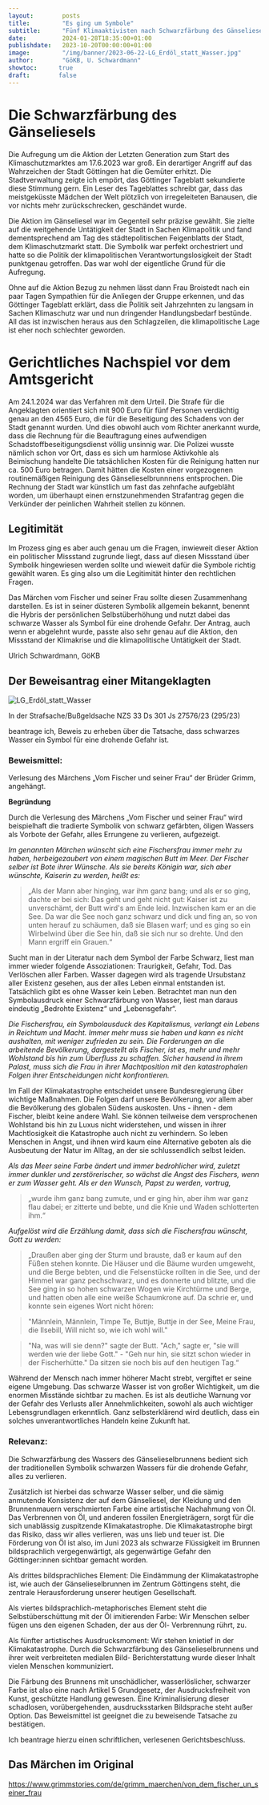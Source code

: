 ```yaml
---
layout:        posts
title:         "Es ging um Symbole"
subtitle:      "Fünf Klimaaktivisten nach Schwarzfärbung des Gänseliesels zu Geldstrafen verurteilt"
date:          2024-01-28T18:35:00+01:00
publishdate:   2023-10-20T00:00:00+01:00
image:         "/img/banner/2023-06-22-LG_Erdöl_statt_Wasser.jpg"
author:        "GöKB, U. Schwardmann"
showtoc:      true
draft:        false
---
```


# Die Schwarzfärbung des Gänseliesels

Die Aufregung um die Aktion der Letzten Generation zum Start des
Klimaschutzmarktes am 17.6.2023 war groß. Ein derartiger Angriff auf das 
Wahrzeichen der Stadt Göttingen hat die Gemüter erhitzt.
Die Stadtverwaltung zeigte ich empört, das Göttinger Tageblatt sekundierte
diese Stimmung gern. Ein Leser des Tageblattes schreibt gar, dass 
das meistgeküsste Mädchen der Welt plötzlich von irregeleiteten Banausen,
die vor nichts mehr zurückschrecken, geschändet wurde.

Die Aktion im Gänseliesel war im Gegenteil sehr präzise gewählt. Sie zielte
auf die weitgehende Untätigkeit der Stadt in Sachen Klimapolitik und fand
dementsprechend am Tag des städtepolitischen Feigenblatts der Stadt, dem
Klimaschutzmarkt statt. Die Symbolik war perfekt orchestriert und hatte so die
Politik der klimapolitischen Verantwortungslosigkeit der Stadt punktgenau
getroffen. Das war wohl der eigentliche Grund für die Aufregung.

Ohne auf die Aktion Bezug zu nehmen lässt dann Frau Broistedt nach ein paar
Tagen Sympathien für
die Anliegen der Gruppe erkennen, und das Göttinger Tageblatt erklärt, dass die
Politik seit Jahrzehnten zu langsam in Sachen Klimaschutz war und nun
dringender Handlungsbedarf bestünde. All das ist inzwischen heraus aus den
Schlagzeilen, die klimapolitische Lage ist eher noch schlechter geworden. 


# Gerichtliches Nachspiel vor dem Amtsgericht
Am 24.1.2024 war das Verfahren mit dem Urteil. 
Die Strafe für die Angeklagten orientiert sich mit 900 Euro für fünf Personen
verdächtig genau an den 4565 Euro, die für die Beseitigung des Schadens von der
Stadt genannt wurden. Und dies obwohl auch vom Richter anerkannt wurde, dass
die Rechnung für die Beauftragung eines aufwendigen
Schadstoffbeseitigungsdienst völlig unsinnig war. Die Polizei wusste nämlich 
schon vor Ort, dass es sich um harmlose Aktivkohle als Beimischung handelte
Die tatsächlichen Kosten für die Reinigung hatten nur ca. 500 Euro betragen.
Damit hätten die Kosten einer vorgezogenen routinemäßigen Reinigung
des Gänselieselbrunnnens entsprochen. Die Rechnung der Stadt war künstlich um
fast das zehnfache aufgebläht worden, 
um überhaupt einen ernstzunehmenden
Strafantrag gegen die Verkünder der peinlichen Wahrheit stellen zu können.

## Legitimität
Im Prozess ging es aber auch genau um die Fragen, inwieweit dieser Aktion
ein politischer Missstand zugrunde liegt, dass auf diesen Missstand über
Symbolik hingewiesen werden sollte und wieweit dafür die Symbole richtig gewählt
waren. Es ging also um die Legitimität hinter den rechtlichen Fragen. 

Das Märchen vom Fischer und seiner Frau sollte diesen Zusammenhang
darstellen. Es ist in seiner düsteren Symbolik allgemein bekannt, benennt die
Hybris der persönlichen Selbstüberhöhung und nutzt dabei das schwarze Wasser
als Symbol für eine drohende Gefahr.
Der Antrag, auch wenn er abgelehnt wurde, passte also
sehr genau auf die Aktion, den Missstand der 
Klimakrise und die klimapolitische Untätigkeit der Stadt.

Ulrich Schwardmann, GöKB

## Der Beweisantrag einer Mitangeklagten

![LG_Erdöl_statt_Wasser](/img/pow/2023-06-22-LG_Erdöl_statt_Wasser.jpg)

In der Strafsache/Bußgeldsache NZS 33 Ds 301 Js 27576/23 (295/23)

beantrage ich, Beweis zu erheben über die Tatsache, dass
schwarzes Wasser ein Symbol für eine drohende Gefahr ist.

### Beweismittel:
Verlesung des Märchens „Vom Fischer und seiner Frau“ der Brüder Grimm, angehängt.

**Begründung**

Durch die Verlesung des Märchens „Vom Fischer und seiner Frau“ wird beispielhaft die tradierte
Symbolik von schwarz gefärbten, öligen Wassers als Vorbote der Gefahr, alles Errungene zu
verlieren, aufgezeigt.

*Im genannten Märchen wünscht sich eine Fischersfrau immer mehr zu haben, herbeigezaubert von
einem magischen Butt im Meer. Der Fischer selber ist Bote ihrer Wünsche. Als sie bereits Königin
war, sich aber wünschte, Kaiserin zu werden, heißt es:*

> „Als der Mann aber hinging, war ihm ganz bang; und als er so ging, dachte er bei sich: Das geht und geht nicht gut: Kaiser ist zu unverschämt, der Butt wird's am Ende leid. Inzwischen kam er an die See. Da war die See noch ganz schwarz und dick und fing an, so von unten herauf zu schäumen, daß sie Blasen warf; und es ging so ein Wirbelwind über die See hin, daß sie sich nur so drehte. Und den Mann ergriff ein Grauen.“

Sucht man in der Literatur nach dem Symbol der Farbe Schwarz, liest man immer wieder folgende
Assoziationen: Traurigkeit, Gefahr, Tod. Das Verlöschen aller Farben. Wasser dagegen wird als
tragende Ursubstanz aller Existenz gesehen, aus der alles Leben einmal entstanden ist. Tatsächlich
gibt es ohne Wasser kein Leben. Betrachtet man nun den Symbolausdruck einer Schwarzfärbung
von Wasser, liest man daraus eindeutig „Bedrohte Existenz“ und „Lebensgefahr“.

*Die Fischersfrau, ein Symbolausduck des Kapitalismus, verlangt ein Lebens in Reichtum und
Macht. Immer mehr muss sie haben und kann es nicht aushalten, mit weniger zufrieden zu sein.
Die Forderungen an die arbeitende Bevölkerung, dargestellt als Fischer, ist es, mehr und mehr
Wohlstand bis hin zum Überfluss zu schaffen.
Sicher hausend in ihrem Palast, muss sich die Frau in ihrer Machtposition mit den katastrophalen
Folgen ihrer Entscheidungen nicht konfrontieren.*

Im Fall der Klimakatastrophe entscheidet unsere
Bundesregierung über wichtige Maßnahmen. Die Folgen darf unsere Bevölkerung, vor allem aber
die Bevölkerung des globalen Südens auskosten.
Uns - ihnen - dem Fischer, bleibt keine andere Wahl. Sie können teilweise dem versprochenen
Wohlstand bis hin zu Luxus nicht widerstehen, und wissen in ihrer Machtlosigkeit die Katastrophe
auch nicht zu verhindern.
So leben Menschen in Angst, und ihnen wird kaum eine Alternative geboten als die Ausbeutung der
Natur im Alltag, an der sie schlussendlich selbst leiden.

*Als das Meer seine Farbe ändert und immer bedrohlicher wird, zuletzt immer dunkler und
zerstörerischer, so wächst die Angst des Fischers, wenn er zum Wasser geht. Als er den Wunsch,
Papst zu werden, vortrug,*

> „wurde ihm ganz bang zumute, und er ging hin, aber ihm war ganz flau dabei; er zitterte und bebte, und die Knie und Waden schlotterten ihm.“

*Aufgelöst wird die Erzählung damit, dass sich die Fischersfrau wünscht, Gott zu
werden:*
> „Draußen aber ging der Sturm und brauste, daß er kaum auf den Füßen stehen konnte. Die Häuser und die Bäume wurden umgeweht, und die Berge bebten, und die Felsenstücke rollten in die See, und der Himmel war ganz pechschwarz, und es donnerte und blitzte, und die See ging in so hohen schwarzen Wogen wie Kirchtürme und Berge, und hatten oben alle eine weiße Schaumkrone auf. Da schrie er, und konnte sein eigenes Wort nicht hören:

> "Männlein, Männlein, Timpe Te, Buttje, Buttje in der See, Meine Frau, die Ilsebill, Will nicht so, wie ich wohl will."

> "Na, was will sie denn?" sagte der Butt. "Ach," sagte er, "sie will werden wie der liebe Gott." - "Geh nur hin, sie sitzt schon wieder in der Fischerhütte." Da sitzen sie noch bis auf den heutigen Tag.“

Während der Mensch nach immer höherer Macht strebt, vergiftet er seine eigene Umgebung. Das
schwarze Wasser ist von großer Wichtigkeit, um die enormen Misstände sichtbar zu machen. Es ist
als deutliche Warnung vor der Gefahr des Verlusts aller Annehmlichkeiten, sowohl als auch
wichtiger Lebensgrundlagen erkenntlich.
Ganz selbsterklärend wird deutlich, dass ein solches unverantwortliches Handeln keine Zukunft hat.

### Relevanz:
Die Schwarzfärbung des Wassers des Gänselieselbrunnens bedient sich der traditionellen Symbolik
schwarzen Wassers für die drohende Gefahr, alles zu verlieren.

Zusätzlich ist hierbei das schwarze Wasser selber, und die sämig anmutende Konsistenz der auf dem
Gänseliesel, der Kleidung und den Brunnenmauern verschmierten Farbe eine artistische
Nachahmung von Öl.
Das Verbrennen von Öl, und anderen fossilen Energieträgern, sorgt für die
sich unablässig zuspitzende Klimakatastrophe. Die Klimakatastrophe birgt das Risiko, dass wir
alles verlieren, was uns lieb und teuer ist.
Die Förderung von Öl ist also, im Juni 2023 als schwarze
Flüssigkeit im Brunnen bildsprachlich vergegenwärtigt, als gegenwärtige Gefahr den Göttinger:innen sichtbar gemacht worden.

Als drittes bildsprachliches Element: Die Eindämmung der Klimakatastrophe ist, wie auch der
Gänselieselbrunnen im Zentrum Göttingens steht, die zentrale Herausforderung unserer heutigen
Gesellschaft.

Als viertes bildsprachlich-metaphorisches Element steht die Selbstüberschüttung mit der Öl
imitierenden Farbe: Wir Menschen selber fügen uns den eigenen Schaden, der aus der Öl-
Verbrennung rührt, zu.

Als fünfter artistisches Ausdrucksmoment: Wir stehen knietief in der Klimakatastrophe.
Durch die Schwarzfärbung des Gänselieselbrunnens und ihrer weit verbreiteten medialen Bild-
Berichterstattung wurde dieser Inhalt vielen Menschen kommuniziert.

Die Färbung des Brunnens mit unschädlicher, wasserlöslicher, schwarzer Farbe ist also eine nach
Artikel 5 Grundgesetz, der Ausdrucksfreiheit von Kunst, geschützte Handlung gewesen. Eine
Kriminalisierung dieser schadlosen, vorübergehenden, ausdrucksstarken Bildsprache steht außer Option. Das Beweismittel ist geeignet die zu beweisende Tatsache zu bestätigen.

Ich beantrage hierzu einen schriftlichen, verlesenen Gerichtsbeschluss.

## Das Märchen im Original

https://www.grimmstories.com/de/grimm_maerchen/von_dem_fischer_un_seiner_frau

